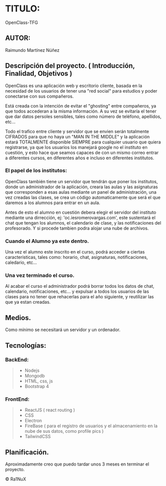 # TITULO:
  OpenClass-TFG
## AUTOR: 
  Raimundo Martínez Núñez
  
## Descripción del proyecto. ( Introducción, Finalidad, Objetivos ) 

   OpenClass es una aplicación web y escritorio cliente, basada en la necesidad de los usuarios de tener una "red social" para estudios y poder conectarse con sus compañeros. 
   
   Está creada con la intención de evitar el "ghosting" entre compañeros, ya que todos accederan a la misma información. A su vez se evitaría el tener que dar datos persoles sensibles, tales como número de teléfono, apellidos, etc... 
  
  Todo el trafico entre cliente y servidor que se envien serán totalmente CIFRADOS para que no haya un "MAN IN THE MIDDLE" y la aplicación estará TOTALMENTE disponible SIEMPRE para cualquier usuario que quiera registrarse, ya que los usuarios los manejará google no el instituto en cuestión, y esto hace que seamos capaces de con un mismo correo entrar a diferentes cursos, en diferentes años e incluso en diferentes institutos.
  
### El papel de los institutos: 
  OpenClass también tiene un servidor que tendrán que poner los institutos, donde un administrador de la aplicación, creara las aulas y las asignaturas que corresponden a esas aulas mediante un panel de administración, una vez creadas las clases, se crea un código automaticamente que será el que daremos a los alumnos para entrar en un aula. 
 
  Antes de esto el alumno en cuestión debera elegir el servidor del instituto mediante una dirrección, ej: 'oc.iesromerovargas.com', 
  este sustentará el chat que tengan los alumnos, el calendario de clase, y las notificaciones del profesorado. Y si procede tambien podra alojar una nube de archivos. 
  
### Cuando el Alumno ya este dentro.
  Una vez el alumno este inscrito en el curso, podrá acceder a ciertas caracteristicas, tales como: horario, chat, asignaturas, notificaciones, caledario, etc...
  
### Una vez terminado el curso.
  Al acabar el curso el administrador podrá borrar todos los datos de chat, calendario, notificaciones, etc... y expulsar a todos los usuarios de las clases para no tener que rehacerlas para el año siguiente, y reutilizar las que ya estan creadas. 
  
  
## Medios.

Como mínimo se necesitará un servidor y un ordenador. 

## Tecnologías: 
  ### BackEnd: 
  >- Nodejs
  >- Mongodb
  >- HTML, css, js
  >- Bootstrap 4
  
  ### FrontEnd: 
  >- ReactJS ( react routing )
  >- CSS
  >- Electron
  >- FireBase ( para el registro de usuarios y el almacenamiento en la nube de sus datos, como profile pics ) 
  >- TailwindCSS
    
## Planificación.
  Aproximadamente creo que puedo tardar unos 3 meses en terminar el proyecto. 
    
  © Ra1NuX
